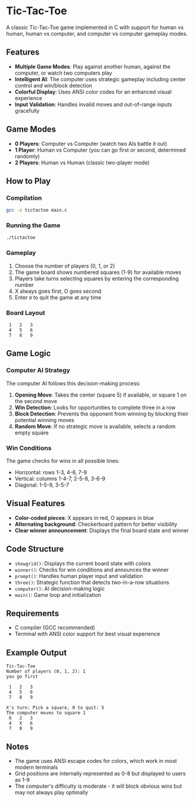 # Tic-Tac-Toe

A classic Tic-Tac-Toe game implemented in C with support for human vs human, human vs computer, and computer vs computer gameplay modes.

## Features

- **Multiple Game Modes**: Play against another human, against the computer, or watch two computers play
- **Intelligent AI**: The computer uses strategic gameplay including center control and win/block detection
- **Colorful Display**: Uses ANSI color codes for an enhanced visual experience
- **Input Validation**: Handles invalid moves and out-of-range inputs gracefully

## Game Modes

- **0 Players**: Computer vs Computer (watch two AIs battle it out)
- **1 Player**: Human vs Computer (you can go first or second, determined randomly)
- **2 Players**: Human vs Human (classic two-player mode)

## How to Play

### Compilation
```bash
gcc -o tictactoe main.c
```

### Running the Game
```bash
./tictactoe
```

### Gameplay
1. Choose the number of players (0, 1, or 2)
2. The game board shows numbered squares (1-9) for available moves
3. Players take turns selecting squares by entering the corresponding number
4. X always goes first, O goes second
5. Enter `0` to quit the game at any time

### Board Layout
```
 1   2   3 
 4   5   6 
 7   8   9 
```

## Game Logic

### Computer AI Strategy
The computer AI follows this decision-making process:
1. **Opening Move**: Takes the center (square 5) if available, or square 1 on the second move
2. **Win Detection**: Looks for opportunities to complete three in a row
3. **Block Detection**: Prevents the opponent from winning by blocking their potential winning moves
4. **Random Move**: If no strategic move is available, selects a random empty square

### Win Conditions
The game checks for wins in all possible lines:
- Horizontal: rows 1-3, 4-6, 7-9
- Vertical: columns 1-4-7, 2-5-8, 3-6-9
- Diagonal: 1-5-9, 3-5-7

## Visual Features

- **Color-coded pieces**: X appears in red, O appears in blue
- **Alternating background**: Checkerboard pattern for better visibility
- **Clear winner announcement**: Displays the final board state and winner

## Code Structure

- `showgrid()`: Displays the current board state with colors
- `winner()`: Checks for win conditions and announces the winner
- `prompt()`: Handles human player input and validation
- `three()`: Strategic function that detects two-in-a-row situations
- `computer()`: AI decision-making logic
- `main()`: Game loop and initialization

## Requirements

- C compiler (GCC recommended)
- Terminal with ANSI color support for best visual experience

## Example Output

```
Tic-Tac-Toe
Number of players (0, 1, 2): 1
you go first

 1   2   3 
 4   5   6 
 7   8   9 

X's turn: Pick a square, 0 to quit: 5
The computer moves to square 1
 O   2   3 
 4   X   6 
 7   8   9 
```

## Notes

- The game uses ANSI escape codes for colors, which work in most modern terminals
- Grid positions are internally represented as 0-8 but displayed to users as 1-9
- The computer's difficulty is moderate - it will block obvious wins but may not always play optimally